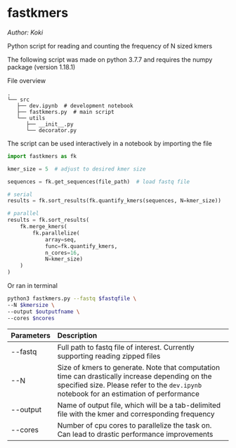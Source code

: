 # fastkmers

_Author: Koki_

Python script for reading and counting the frequency of N sized kmers

The following script was made on python 3.7.7
and requires the numpy package (version 1.18.1)

File overview

    .
    └── src
       ├── dev.ipynb  # development notebook
       ├── fastkmers.py  # main script
       └── utils
          ├── __init__.py
          └── decorator.py

The script can be used interactively in a notebook by importing the file

```Python
import fastkmers as fk

kmer_size = 5  # adjust to desired kmer size

sequences = fk.get_sequences(file_path)  # load fastq file

# serial
results = fk.sort_results(fk.quantify_kmers(sequences, N=kmer_size))

# parallel
results = fk.sort_results(
    fk.merge_kmers(
        fk.parallelize(
            array=seq,
            func=fk.quantify_kmers,
            n_cores=16,
            N=kmer_size)
    )
)
```

Or ran in terminal

```bash
python3 fastkmers.py --fastq $fastqfile \
--N $kmersize \
--output $outputfname \
--cores $ncores
```

| Parameters | Description                                                                                                                                                                                |
| :--------- | :----------------------------------------------------------------------------------------------------------------------------------------------------------------------------------------- |
| --fastq    | Full path to fastq file of interest. Currently supporting reading zipped files                                                                                                             |
| --N        | Size of kmers to generate. Note that computation time can drastically increase depending on the specified size. Please refer to the `dev.ipynb` notebook for an estimation of performance |
| --output   | Name of output file, which will be a tab-delimited file with the kmer and corresponding frequency                                                                                          |
| --cores    | Number of cpu cores to parallelize the task on. Can lead to drastic performance improvements                                                                                               |
